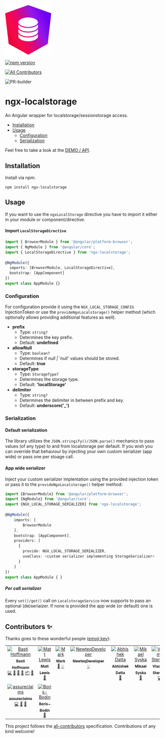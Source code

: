 <img src="https://raw.githubusercontent.com/bohoffi/ngx-localstorage/develop/assets/logo.svg" width="150">

[![npm version](https://img.shields.io/npm/v/ngx-localstorage.svg)](https://www.npmjs.com/package/ngx-localstorage)

<!-- ALL-CONTRIBUTORS-BADGE:START - Do not remove or modify this section -->
[![All Contributors](https://img.shields.io/badge/all_contributors-9-orange.svg?style=flat-square)](#contributors-)
<!-- ALL-CONTRIBUTORS-BADGE:END -->

![PR-builder](https://github.com/bohoffi/ngx-localstorage/workflows/PR-builder/badge.svg)

# ngx-localstorage

An Angular wrapper for localstorage/sessionstorage access.

- [Installation](#installation)
- [Usage](#usage)
  - [Configuration](#configuration)
  - [Serialization](#serialization)

Feel free to take a look at the [DEMO / API](https://bohoffi.github.io/ngx-localstorage/).

## Installation

Install via npm:

```
npm install ngx-localstorage
```

## Usage

If you want to use the `ngxLocalStorage` directive you have to import it either in your module or component/directive.

#### Import `LocalStorageDirective`

```ts
import { BrowserModule } from '@angular/platform-browser';
import { NgModule } from '@angular/core';
import { LocalStorageDirective } from 'ngx-localstorage';

@NgModule({
  imports: [BrowserModule, LocalStorageDirective],
  bootstrap: [AppComponent]
})
export class AppModule {}
```

### Configuration

For configuration provide it using the `NGX_LOCAL_STORAGE_CONFIG` InjectionToken or use the `provideNgxLocalstorage()` helper method (which optionally allows providing additional features as well).

- **prefix**
  - Type: `string?`
  - Determines the key prefix.
  - Default: **undefined**
- **allowNull**
  - Type: `boolean?`
  - Determines if _null | 'null'_ values should be stored.
  - Default: **true**
- **storageType**
  - Type: `StorageType?`
  - Determines the storage type.
  - Default: **'localStorage'**
- **delimiter**
  - Type: `string?`
  - Determines the delimiter in between prefix and key.
  - Default: **underscore('\_')**

### Serialization

#### Default serialization

The library utilizes the `JSON.stringify()/JSON.parse()` mechanics to pass values (of any type) to and from localstorage per default.
If you wish you can override that behaviour by injecting your own custom serializer (app wide) or pass one per stoage call.

#### App wide serializer

Inject your custom serializer implentation using the provided injection token or pass it to the `provideNgxLocalstorage()` helper method:

```ts
import {BrowserModule} from '@angular/platform-browser';
import {NgModule} from '@angular/core';
import {NGX_LOCAL_STORAGE_SERIALIZER} from 'ngx-localstorage';

@NgModule({
    imports: [
        BrowserModule
    ],
    bootstrap: [AppComponent],
    providers: [
      {
        provide: NGX_LOCAL_STORAGE_SERIALIZER,
        useClass: <custom serializer implementing StorageSerializer>
      }
    ]
})
export class AppModule { }
```

##### Per call serializer

Every `set()/get()` call on `LocalstorageService` now supports to pass an optional (de)seriaizer. If none is provided the app wide (or default) one is used.

## Contributors ✨

Thanks goes to these wonderful people ([emoji key](https://allcontributors.org/docs/en/emoji-key)):

<!-- ALL-CONTRIBUTORS-LIST:START - Do not remove or modify this section -->
<!-- prettier-ignore-start -->
<!-- markdownlint-disable -->
<table>
  <tbody>
    <tr>
      <td align="center" valign="top" width="14.28%"><a href="https://bohoffi.github.io/"><img src="https://avatars0.githubusercontent.com/u/9944566?v=4?s=100" width="100px;" alt="Basti Hoffmann"/><br /><sub><b>Basti Hoffmann</b></sub></a><br /><a href="https://github.com/bohoffi/ngx-localstorage/commits?author=bohoffi" title="Code">💻</a> <a href="https://github.com/bohoffi/ngx-localstorage/commits?author=bohoffi" title="Documentation">📖</a> <a href="#ideas-bohoffi" title="Ideas, Planning, & Feedback">🤔</a> <a href="#maintenance-bohoffi" title="Maintenance">🚧</a> <a href="#platform-bohoffi" title="Packaging/porting to new platform">📦</a> <a href="https://github.com/bohoffi/ngx-localstorage/pulls?q=is%3Apr+reviewed-by%3Abohoffi" title="Reviewed Pull Requests">👀</a></td>
      <td align="center" valign="top" width="14.28%"><a href="https://mattlewis.me/"><img src="https://avatars1.githubusercontent.com/u/6425649?v=4?s=100" width="100px;" alt="Matt Lewis"/><br /><sub><b>Matt Lewis</b></sub></a><br /><a href="#maintenance-mattlewis92" title="Maintenance">🚧</a></td>
      <td align="center" valign="top" width="14.28%"><a href="https://www.bhalash.com/"><img src="https://avatars1.githubusercontent.com/u/1775913?v=4?s=100" width="100px;" alt="Mark"/><br /><sub><b>Mark</b></sub></a><br /><a href="https://github.com/bohoffi/ngx-localstorage/issues?q=author%3Abhalash" title="Bug reports">🐛</a> <a href="#example-bhalash" title="Examples">💡</a></td>
      <td align="center" valign="top" width="14.28%"><a href="https://github.com/NewteqDeveloper"><img src="https://avatars0.githubusercontent.com/u/20768842?v=4?s=100" width="100px;" alt="NewteqDeveloper"/><br /><sub><b>NewteqDeveloper</b></sub></a><br /><a href="#example-NewteqDeveloper" title="Examples">💡</a></td>
      <td align="center" valign="top" width="14.28%"><a href="https://github.com/abdatta"><img src="https://avatars0.githubusercontent.com/u/20218826?v=4?s=100" width="100px;" alt="Abhishek Datta"/><br /><sub><b>Abhishek Datta</b></sub></a><br /><a href="#maintenance-abdatta" title="Maintenance">🚧</a></td>
      <td align="center" valign="top" width="14.28%"><a href="https://ifyoudo.net/"><img src="https://avatars0.githubusercontent.com/u/317770?v=4?s=100" width="100px;" alt="Mikael Syska"/><br /><sub><b>Mikael Syska</b></sub></a><br /><a href="https://github.com/bohoffi/ngx-localstorage/issues?q=author%3Asyska" title="Bug reports">🐛</a></td>
      <td align="center" valign="top" width="14.28%"><a href="https://github.com/vladimirstempel"><img src="https://avatars.githubusercontent.com/u/16229503?v=4?s=100" width="100px;" alt="Vladimir Stempel"/><br /><sub><b>Vladimir Stempel</b></sub></a><br /><a href="https://github.com/bohoffi/ngx-localstorage/commits?author=vladimirstempel" title="Code">💻</a></td>
    </tr>
    <tr>
      <td align="center" valign="top" width="14.28%"><a href="https://github.com/assureclaims"><img src="https://avatars.githubusercontent.com/u/84139537?v=4?s=100" width="100px;" alt="assureclaims"/><br /><sub><b>assureclaims</b></sub></a><br /><a href="https://github.com/bohoffi/ngx-localstorage/commits?author=assureclaims" title="Code">💻</a> <a href="#design-assureclaims" title="Design">🎨</a> <a href="https://github.com/bohoffi/ngx-localstorage/commits?author=assureclaims" title="Documentation">📖</a></td>
      <td align="center" valign="top" width="14.28%"><a href="https://github.com/Boris-Bodin"><img src="https://avatars.githubusercontent.com/u/126199492?v=4?s=100" width="100px;" alt="Boris-Bodin"/><br /><sub><b>Boris-Bodin</b></sub></a><br /><a href="#maintenance-Boris-Bodin" title="Maintenance">🚧</a></td>
    </tr>
  </tbody>
</table>

<!-- markdownlint-restore -->
<!-- prettier-ignore-end -->

<!-- ALL-CONTRIBUTORS-LIST:END -->

This project follows the [all-contributors](https://github.com/all-contributors/all-contributors) specification. Contributions of any kind welcome!
